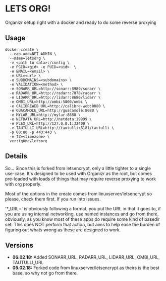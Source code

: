 # LETS ORG!

Organizr setup right with a docker and ready to do some reverse proxying

## Usage

```
docker create \
  --cap-add=NET_ADMIN \
  --name=letsorg \
  -v <path to data>:/config \
  -e PGID=<gid> -e PUID=<uid>  \
  -e EMAIL=<email> \
  -e URL=<url> \
  -e SUBDOMAINS=<subdomains> \
  -e VALIDATION=<method> \
  -e SONARR_URL=http://sonarr:8989/sonarr \
  -e RADARR_URL=http://radarr:7878/radarr \
  -e LIDARR_URL=http://lidarr:8686/lidarr \
  -e OMBI_URL=http://ombi:5000/ombi \
  -e CALIBREWEB_URL=http://calibre-web:8080 \
  -e GUACAMOLE_URL=http://guacamole:8080 \
  -e MYLAR_URL=http://mylar:8888 \
  -e NETDATA_URL=http://netdata:19999 \
  -e PLEX_URL=http://127.0.0.1:32400 \
  -e TAUTULLI_URL=http://tautulli:8181/tautulli \
  -p 80:80 -p 443:443 \
  -e TZ=<timezone> \
  vertig0ne/letsorg
```
## Details

So... Since this is forked from letsencrypt, only a little tighter to a single use-case. It's designed to be used with Organizr as the root, but comes pre-loaded with loads of things that may require reverse proxying to work with org properly.

Most of the options in the create comes from linuxserver/letsencrypt so please, check them first. If you run into issues.

 '*_URL=' is obviously following a format, you put the URL in that it goes to, if you are using internal networking, use named instances and go from there, obviously, as you know most of these apps do require some kind of basedir set. This does NOT perform that action, but aims to help ease the burden of figuring out whats wrong as these are designed to work. 

## Versions

+ **06.02.18:** Added SONARR_URL, RADARR_URL, LIDARR_URL, OMBI_URL, TAUTULLI_URL
+ **05.02.18:** Forked code from linuxserver/letsencrypt as theirs is the best base, so why not go from there.
